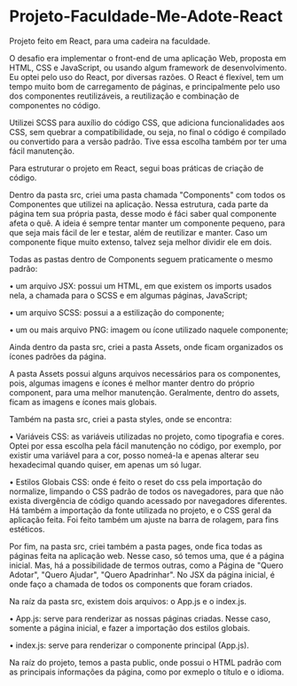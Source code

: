 # Projeto-Faculdade-Me-Adote-React
 
Projeto feito em React, para uma cadeira na faculdade. 

O desafio era implementar o front-end de uma aplicação Web, proposta em HTML, CSS e JavaScript, ou usando algum framework de desenvolvimento. Eu optei pelo uso do React, por diversas razões. O React é flexível, tem um tempo muito bom de carregamento de páginas, e principalmente pelo uso dos componentes reutilizáveis, a reutilização e combinação de componentes no código.

Utilizei SCSS para auxílio do código CSS, que adiciona funcionalidades aos CSS, sem quebrar a compatibilidade, ou seja, no final o código é compilado ou convertido para a versão padrão. Tive essa escolha também por ter uma fácil manutenção.

Para estruturar o projeto em React, segui boas práticas de criação de código. 

Dentro da pasta src, criei uma pasta chamada "Components" com todos os Componentes que utilizei na aplicação. Nessa estrutura, cada parte da página tem sua própria pasta, desse modo é fáci saber qual componente afeta o quê. A ideia é sempre tentar manter um componente pequeno, para que seja mais fácil de ler e testar, além de reutilizar e manter. Caso um componente fique muito extenso, talvez seja melhor dividir ele em dois. 
 
Todas as pastas dentro de Components seguem praticamente o mesmo padrão: 

• um arquivo JSX: possui um HTML, em que existem os imports usados nela, a chamada para o SCSS e em algumas páginas, JavaScript;

• um arquivo SCSS: possui a a estilização do componente;

• um ou mais arquivo PNG: imagem ou ícone utilizado naquele componente;


Ainda dentro da pasta src, criei a pasta Assets, onde ficam organizados os ícones padrões da página.

A pasta Assets possui alguns arquivos necessários para os componentes, pois, algumas imagens e ícones é melhor manter dentro do próprio component, para uma melhor manutenção. Geralmente, dentro do assets, ficam as imagens e ícones mais globais.

Também na pasta src, criei a pasta styles, onde se encontra:

• Variáveis CSS: as variáveis utilizadas no projeto, como tipografia e cores. Optei por essa escolha pela fácil manutenção no código, por exemplo, por existir uma variável para a cor, posso nomeá-la e apenas alterar seu hexadecimal quando quiser, em apenas um só lugar. 

• Estilos Globais CSS: onde é feito o reset do css pela importação do normalize, limpando o CSS padrão de todos os navegadores, para que não exista divergência de código quando acessado por navegadores diferentes. Há também a importação da fonte utilizada no projeto, e o CSS geral da aplicação feita. Foi feito também um ajuste na barra de rolagem, para fins estéticos.



Por fim, na pasta src, criei também a pasta pages, onde fica todas as páginas feita na aplicação web. Nesse caso, só temos uma, que é a página inicial. Mas, há a possibilidade de termos outras, como a Página de "Quero Adotar", "Quero Ajudar", "Quero Apadrinhar". No JSX da página inicial, é onde faço a chamada de todos os components que foram criados.


Na raíz da pasta src, existem dois arquivos: o App.js e o index.js. 

• App.js: serve para renderizar as nossas páginas criadas. Nesse caso, somente a página inicial, e fazer a importação dos estilos globais.

• index.js: serve para renderizar o componente principal (App.js). 


Na raíz do projeto, temos a pasta public, onde possui o HTML padrão com as principais informações da página, como por exmeplo o título e o idioma.
